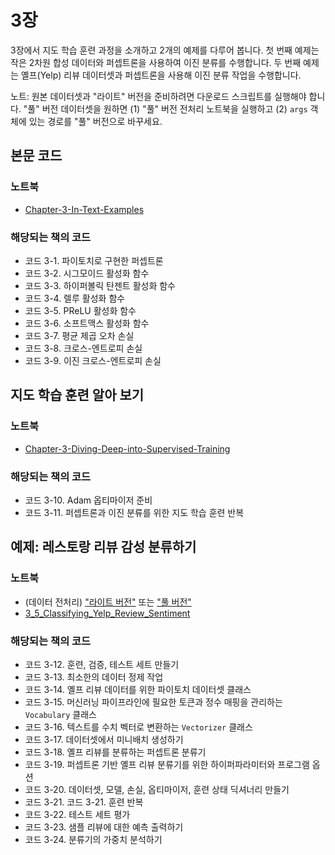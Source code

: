 # 3장

3장에서 지도 학습 훈련 과정을 소개하고 2개의 예제를 다루어 봅니다. 첫 번째 예제는 작은 2차원 합성 데이터와 퍼셉트론을 사용하여 이진 분류를 수행합니다. 두 번째 예제는 옐프(Yelp) 리뷰 데이터셋과 퍼셉트론을 사용해 이진 분류 작업을 수행합니다.

노트: 원본 데이터셋과 "라이트" 버전을 준비하려면 다운로드 스크립트를 실행해야 합니다. "풀" 버전 데이터셋을 원하면 (1) "풀" 버전 전처리 노트북을 실행하고 (2) `args` 객체에 있는 경로를 "풀" 버전으로 바꾸세요.

## 본문 코드

### 노트북

- [Chapter-3-In-Text-Examples](Chapter-3-In-Text-Examples.ipynb)

### 해당되는 책의 코드

- 코드 3-1. 파이토치로 구현한 퍼셉트론
- 코드 3-2. 시그모이드 활성화 함수
- 코드 3-3. 하이퍼볼릭 탄젠트 활성화 함수
- 코드 3-4. 렐루 활성화 함수
- 코드 3-5. PReLU 활성화 함수
- 코드 3-6. 소프트맥스 활성화 함수
- 코드 3-7. 평균 제곱 오차 손실
- 코드 3-8. 크로스-엔트로피 손실
- 코드 3-9. 이진 크로스-엔트로피 손실

## 지도 학습 훈련 알아 보기

### 노트북

- [Chapter-3-Diving-Deep-into-Supervised-Training](Chapter-3-Diving-Deep-into-Supervised-Training.ipynb)

### 해당되는 책의 코드

- 코드 3-10. Adam 옵티마이저 준비
- 코드 3-11. 퍼셉트론과 이진 분류를 위한 지도 학습 훈련 반복

## 예제: 레스토랑 리뷰 감성 분류하기

### 노트북

- (데이터 전처리) ["라이트 버전"](3_5_yelp_dataset_preprocessing_LITE.ipynb) 또는 ["풀 버전"](3_5_yelp_dataset_preprocessing_FULL.ipynb) 
- [3_5_Classifying_Yelp_Review_Sentiment](3_5_Classifying_Yelp_Review_Sentiment.ipynb)

### 해당되는 책의 코드

- 코드 3-12. 훈련, 검증, 테스트 세트 만들기
- 코드 3-13. 최소한의 데이터 정제 작업
- 코드 3-14. 옐프 리뷰 데이터를 위한 파이토치 데이터셋 클래스
- 코드 3-15. 머신러닝 파이프라인에 필요한 토큰과 정수 매핑을 관리하는 `Vocabulary` 클래스
- 코드 3-16. 텍스트를 수치 벡터로 변환하는 `Vectorizer` 클래스
- 코드 3-17. 데이터셋에서 미니배치 생성하기
- 코드 3-18. 옐프 리뷰를 분류하는 퍼셉트론 분류기
- 코드 3-19. 퍼셉트론 기반 옐프 리뷰 분류기를 위한 하이퍼파라미터와 프로그램 옵션
- 코드 3-20. 데이터셋, 모델, 손실, 옵티마이저, 훈련 상태 딕셔너리 만들기
- 코드 3-21. 코드 3-21. 훈련 반복
- 코드 3-22. 테스트 세트 평가
- 코드 3-23. 샘플 리뷰에 대한 예측 출력하기
- 코드 3-24. 분류기의 가중치 분석하기
